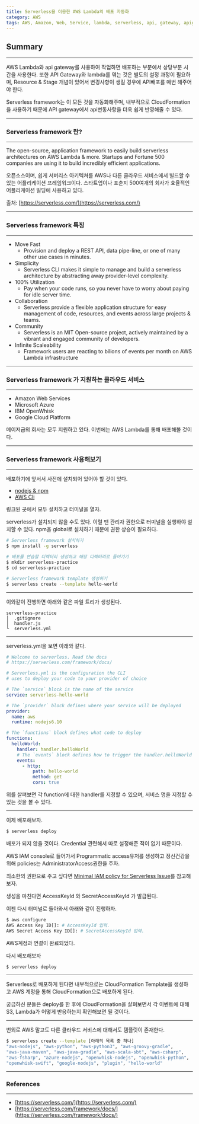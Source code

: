 ```yaml
---
title: Serverless을 이용한 AWS Lambda의 배포 자동화
category: AWS
tags: AWS, Amazon, Web, Service, lambda, serverless, api, gateway, apigateway, deploy, 배포, 자동화
---
```


## Summary
---

AWS Lambda와 api gateway를 사용하여 작업하면 배포하는 부분에서 상당부분 시간을 사용한다.
또한 API Gateway와 lambda를 엮는 것은 별도의 설정 과정이 필요하며, Resource & Stage 개념이 있어서
변경사항이 생길 경우에 API배포를 매번 해주어야 한다.

Serverless framework는 이 모든 것을 자동화해주며, 내부적으로 CloudFormation을 사용하기 때문에
API gateway에서 api변동사항을 더욱 쉽게 반영해줄 수 있다.

---
### Serverless framework 란?
---

The open-source, application framework to easily build serverless architectures on AWS Lambda & more.
Startups and Fortune 500 companies are using it to build incredibly efficient applications.

오픈소스이며, 쉽게 서버리스 아키텍쳐를 AWS나 다른 클라우드 서비스에서 빌드할 수 있는 어플리케이션 프레임워크이다.
스타트업이나 포춘지 500여개의 회사가 효율적인 어플리케이션 빌딩에 사용하고 있다.

출처: [https://serverless.com/](https://serverless.com/)


---
### Serverless framework 특징
---
- Move Fast
  - Provision and deploy a REST API, data pipe-line, or one of many other use cases in minutes.
- Simplicity
  - Serverless CLI makes it simple to manage and build a serverless architecture by abstracting away provider-level complexity.
- 100% Utilization
  - Pay when your code runs, so you never have to worry about paying for idle server time.
- Collaboration
  - Serverless provide a flexible application structure for easy management of code, resources, and events across large projects & teams.
- Community
  - Serverless is an MIT Open-source project, actively maintained by a vibrant and engaged community of developers.
- Infinite Scaleability
  - Framework users are reacting to bilions of events per month on AWS Lambda infrastructure

---
### Serverless framework 가 지원하는 클라우드 서비스
---

- Amazon Web Services
- Microsoft Azure
- IBM OpenWhisk
- Google Cloud Platform

메이저급의 회사는 모두 지원하고 있다. 
이번에는 AWS Lambda를 통해 배포해볼 것이다.

---
### Serverless framework 사용해보기
---

배포하기에 앞서서 사전에 설치되어 있어야 할 것이 있다.

- [nodejs & npm](https://nodejs.org/ko/download/package-manager/)
- [AWS Cli](https://aws.amazon.com/ko/cli/)

링크된 곳에서 모두 설치하고 터미널을 열자.

serverless가 설치되지 않을 수도 있다.
이럴 땐 관리자 권한으로 터미널을 실행하야 설치할 수 있다.
npm을 global로 설치하기 때문에 권한 상승이 필요하다.

```bash
# Serverless framework 설치하기
$ npm install -g serverless

# 배포를 연습할 디렉터리 생성하고 해당 디렉터리로 들어가기
$ mkdir serverless-practice
$ cd serverless-practice

# Serverless framework template 생성하기
$ serverless create --template hello-world
```

---

이와같이 진행하면 아래와 같은 파일 트리가 생성된다.

```
serverless-practice
│  .gitignore
│  handler.js    
└  serverless.yml
```

---

serverless.yml을 보면 아래와 같다.
```yaml
# Welcome to serverless. Read the docs
# https://serverless.com/framework/docs/

# Serverless.yml is the configuration the CLI
# uses to deploy your code to your provider of choice

# The `service` block is the name of the service
service: serverless-hello-world

# The `provider` block defines where your service will be deployed
provider:
  name: aws
  runtime: nodejs6.10

# The `functions` block defines what code to deploy
functions:
  helloWorld:
    handler: handler.helloWorld
    # The `events` block defines how to trigger the handler.helloWorld code
    events:
      - http:
          path: hello-world
          method: get
          cors: true
```

위를 살펴보면 각 function에 대한 handler를 지정할 수 있으며, 서비스 명을 지정할 수 있는 것을 볼 수 있다.

---

이제 배포해보자.

```bash
$ serverless deploy
```

배포가 되지 않을 것이다. Credential 관련해서 따로 설정해준 적이 없기 때문이다.

AWS IAM console로 들어가서 Programmatic access유저를 생성하고 정신건강을 위해 policies는 AdministratorAccess권한을 주자.

최소한의 권한으로 주고 싶다면 [Minimal IAM policy for Serverless Issue](https://github.com/serverless/serverless/issues/588)를 참고해보자.

생성을 마친다면 AccessKeyId 와 SecretAccessKeyId 가 발급된다.

이젠 다시 터미널로 돌아와서 아래와 같이 진행하자.

```bash
$ aws configure
AWS Access Key ID[]: # AccessKeyId 입력.
AWS Secret Access Key ID[]: # SecretAccessKeyId 입력.
```

AWS계정과 연결이 완료되었다.

다시 배포해보자

```bash
$ serverless deploy
```

---

Serverless로 배포하게 된다면 내부적으로는 CloudFormation Template을 생성하고 
AWS 계정을 통해 CloudFormation으로 배포하게 된다.

궁금하신 분들은 deploy를 한 후에 CloudFormation을 살펴보면서
각 이벤트에 대해 S3, Lambda가 어떻게 반응하는지 확인해보면 될 것이다.

---

번외로 AWS 말고도 다른 클라우드 서비스에 대해서도 템플릿이 존재한다.

```bash
$ serverless create --template [아래의 목록 중 하나]
"aws-nodejs", "aws-python", "aws-python3", "aws-groovy-gradle", 
"aws-java-maven", "aws-java-gradle", "aws-scala-sbt", "aws-csharp", 
"aws-fsharp", "azure-nodejs", "openwhisk-nodejs", "openwhisk-python", 
"openwhisk-swift", "google-nodejs", "plugin", "hello-world"
```

---
### References
---

- [https://serverless.com/](https://serverless.com/)
- [https://serverless.com/framework/docs/](https://serverless.com/framework/docs/)